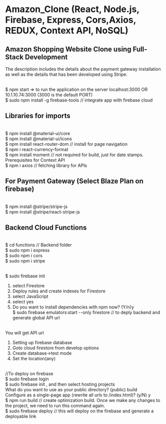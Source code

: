 # Amazon_Clone (React, Node.js, Firebase, Express, Cors,Axios, REDUX, Context API, NoSQL)
## Amazon Shopping Website Clone using Full-Stack Development

The description includes the details about the payment gateway installation as well as the details that has been developed using Stripe. 

<br/> $ npm start => to run the application on the server localhost:3000 OR 10.1.10.74:3000 (3000 is the default PORT)
<br/> $ sudo npm install -g firebase-tools // integrate app with firebase cloud

## Libraries for imports
<br/> $ npm install @material-ui/core
<br/> $ npm install @material-ui/icons
<br/> $ npm install react-router-dom // install for page navigation
<br/> $ npm i react-currency-format
<br/> $ npm install moment // not required for build, just for date stamps. Prerequisites for Context API
<br/> $ npm i axios // fetching library for APIs

## For Payment Gateway (Select Blaze Plan on firebase)
<br/> $ npm install @stripe/stripe-js
<br/> $ npm install @stripe/react-stripe-js

## Backend Cloud Functions
<br/> $ cd functions // Backend folder
<br/> $ sudo npm i express
<br/> $ sudo npm i cors
<br/> $ sudo npm i stripe

<br/> $ sudo firebase init
1. select Firestore
1. Deploy rules and create indexes for Firestore
1. select JavaScript
1. select yes
1. Do you want to install dependencies with npm now? (Y/n)y
<br/> $ sudo firebase emulators:start --only firestore // to deply backend and generate global API url

<br/> You will get API url 

1. Setting up firebase database
1. Goto cloud firestore from develop options
1. Create database->test mode
1. Set the location(any)


<br/> //To deploy on firebase
<br/> $ sudo firebase login
<br/> $ sudo firebase init , and then select hosting projects
<br/> What do you want to use as your public directory? (public) build
<br/> Configure as a single-page app (rewrite all urls to /index.html)? (y/N) y
<br/> $ npm run build // create optimization build. Once we make any changes to the project, we need to run this command again.
<br/> $ sudo firebase deploy // this will deploy on the firebase and generate a deployable link
